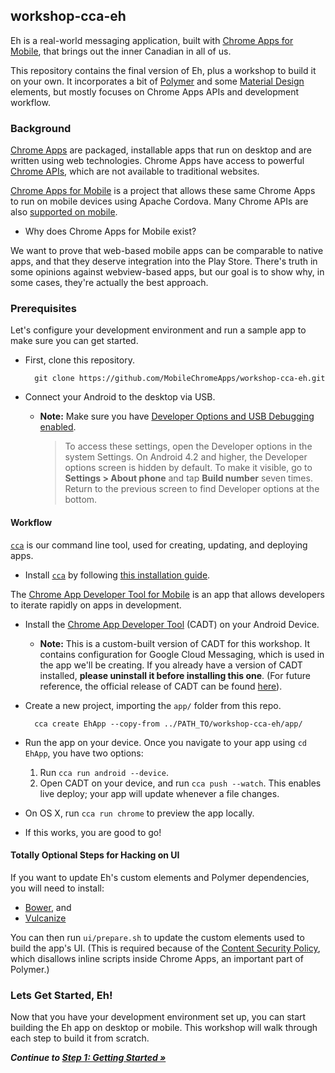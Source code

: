 ## workshop-cca-eh

Eh is a real-world messaging application, built with [Chrome Apps for Mobile](https://developer.chrome.com/apps/chrome_apps_on_mobile), that brings out the inner Canadian in all of us.

This repository contains the final version of Eh, plus a workshop to build it on your own. It incorporates a bit of [Polymer](https://www.polymer-project.org/) and some [Material Design](https://www.google.com/design/spec) elements, but mostly focuses on Chrome Apps APIs and development workflow.

### Background

[Chrome Apps](https://developer.chrome.com/apps/about_apps) are packaged, installable apps that run on desktop and are written using web technologies.  Chrome Apps have access to powerful [Chrome APIs](https://developer.chrome.com/apps/api_index), which are not available to traditional websites.

[Chrome Apps for Mobile](https://developer.chrome.com/apps/chrome_apps_on_mobile) is a project that allows these same Chrome Apps to run on mobile devices using Apache Cordova.  Many Chrome APIs are also [supported on mobile](https://github.com/MobileChromeApps/mobile-chrome-apps/blob/master/docs/APIsAndLibraries.md).

* Why does Chrome Apps for Mobile exist?

We want to prove that web-based mobile apps can be comparable to native apps, and that they deserve integration into the Play Store.  There's truth in some opinions against webview-based apps, but our goal is to show why, in some cases, they're actually the best approach.

### Prerequisites

Let's configure your development environment and run a sample app to make sure you can get started.

* First, clone this repository.

        git clone https://github.com/MobileChromeApps/workshop-cca-eh.git

* Connect your Android to the desktop via USB.
  * **Note:** Make sure you have [Developer Options and USB Debugging enabled](http://developer.android.com/tools/device.html#developer-device-options).

    > To access these settings, open the Developer options in the system Settings. On Android 4.2 and higher, the Developer options screen is hidden by default. To make it visible, go to **Settings > About phone** and tap **Build number** seven times. Return to the previous screen to find Developer options at the bottom.

#### Workflow

[`cca`](https://github.com/MobileChromeApps/mobile-chrome-apps) is our command line tool, used for creating, updating, and deploying apps.

* Install [`cca`](https://www.npmjs.org/package/cca) by following [this installation guide](https://github.com/MobileChromeApps/mobile-chrome-apps/blob/master/docs/Installation.md).

The [Chrome App Developer Tool for Mobile](https://github.com/MobileChromeApps/chrome-app-developer-tool) is an app that allows developers to iterate rapidly on apps in development.

* Install the [Chrome App Developer Tool](https://drive.google.com/uc?export=download&confirm=fjug&id=0B0UdPHoQPXheQjAwdmZfOENrQjQ) (CADT) on your Android Device.
  * **Note:** This is a custom-built version of CADT for this workshop.  It contains configuration for Google Cloud Messaging, which is used in the app we'll be creating.  If you already have a version of CADT installed, **please uninstall it before installing this one**.  (For future reference, the official release of CADT can be found [here](https://github.com/MobileChromeApps/chrome-app-developer-tool/releases)).

* Create a new project, importing the `app/` folder from this repo.

        cca create EhApp --copy-from ../PATH_TO/workshop-cca-eh/app/

* Run the app on your device.  Once you navigate to your app using `cd EhApp`, you have two options:
  1. Run `cca run android --device`.
  2. Open CADT on your device, and run `cca push --watch`.  This enables live deploy; your app will update whenever a file changes.

* On OS X, run `cca run chrome` to preview the app locally.

* If this works, you are good to go!

#### Totally Optional Steps for Hacking on UI

If you want to update Eh's custom elements and Polymer dependencies, you will need to install:

* [Bower](http://bower.io), and
* [Vulcanize](https://www.npmjs.org/package/vulcanize)

You can then run `ui/prepare.sh` to update the custom elements used to build the app's UI.  (This is required because of the [Content Security Policy](https://developer.chrome.com/extensions/contentSecurityPolicy), which disallows inline scripts inside Chrome Apps, an important part of Polymer.)

### Lets Get Started, Eh!

Now that you have your development environment set up, you can start building the Eh app on desktop or mobile.  This workshop will walk through each step to build it from scratch.

_**Continue to [Step 1: Getting Started &raquo;](https://github.com/MobileChromeApps/workshop-cca-eh/blob/master/docs/step1.md)**_
